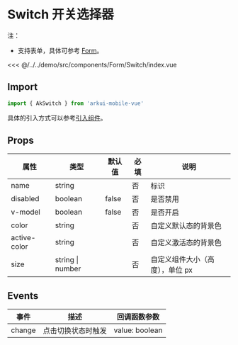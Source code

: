 # Switch 开关选择器

注：

- 支持表单，具体可参考 [Form](./Form.md)。

<CodeDemo name="Switch">

<<< @/../../demo/src/components/Form/Switch/index.vue

</CodeDemo>

## Import

```js
import { AkSwitch } from 'arkui-mobile-vue'
```

具体的引入方式可以参考[引入组件](../guide/import.md)。

## Props

| 属性         | 类型             | 默认值 | 必填 | 说明                            |
| ------------ | ---------------- | ------ | ---- | ------------------------------- |
| name         | string           |        | 否   | 标识                            |
| disabled     | boolean          | false  | 否   | 是否禁用                        |
| v-model      | boolean          | false  | 否   | 是否开启                        |
| color        | string           |        | 否   | 自定义默认态的背景色            |
| active-color | string           |        | 否   | 自定义激活态的背景色            |
| size         | string \| number |        | 否   | 自定义组件大小（高度），单位 px |

## Events

| 事件   | 描述               | 回调函数参数   |
| ------ | ------------------ | -------------- |
| change | 点击切换状态时触发 | value: boolean |

